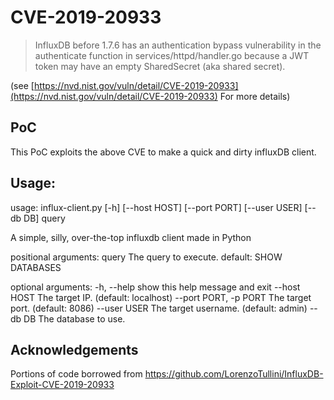 # CVE-2019-20933

> InfluxDB before 1.7.6 has an authentication bypass vulnerability in the authenticate function in services/httpd/handler.go because a JWT token may have an empty SharedSecret (aka shared secret).

(see [https://nvd.nist.gov/vuln/detail/CVE-2019-20933](https://nvd.nist.gov/vuln/detail/CVE-2019-20933) For more details)

## PoC

This PoC exploits the above CVE to make a quick and dirty influxDB client.

## Usage:

usage: influx-client.py [-h] [--host HOST] [--port PORT] [--user USER] [--db DB] query

A simple, silly, over-the-top influxdb client made in Python

positional arguments:
  query                 The query to execute. default: SHOW DATABASES

optional arguments:
  -h, --help            show this help message and exit
  --host HOST           The target IP. (default: localhost)
  --port PORT, -p PORT  The target port. (default: 8086)
  --user USER           The target username. (default: admin)
  --db DB               The database to use.

## Acknowledgements

Portions of code borrowed from https://github.com/LorenzoTullini/InfluxDB-Exploit-CVE-2019-20933
